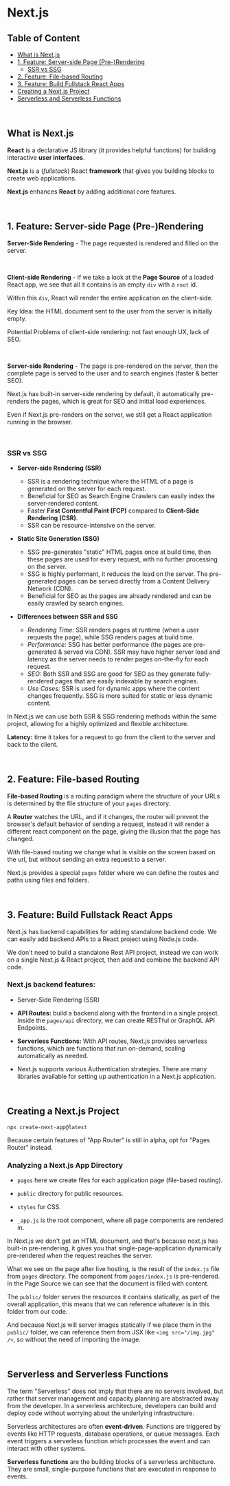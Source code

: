 # Next.js

## Table of Content

- [What is Next.js](#what-is-nextjs)
- [1. Feature: Server-side Page (Pre-)Rendering](#1-feature-server-side-page-pre-rendering)
  - [SSR vs SSG](#ssr-vs-ssg)
- [2. Feature: File-based Routing](#2-feature-file-based-routing)
- [3. Feature: Build Fullstack React Apps](#3-feature-build-fullstack-react-apps)
- [Creating a Next.js Project](#creating-a-nextjs-project)
- [Serverless and Serverless Functions](#serverless-and-serverless-functions)

<br>

## What is Next.js

**React** is a declarative JS library (it provides helpful functions) for building interactive **user interfaces**.

**Next.js** is a (_fullstack_) React **framework** that gives you building blocks to create web applications.

**Next.js** enhances **React** by adding additional core features.

<br>

## 1. Feature: Server-side Page (Pre-)Rendering

**Server-Side Rendering** - The page requested is rendered and filled on the server.

<br>

**Client-side Rendering** - If we take a look at the **Page Source** of a loaded React app, we see that all it contains is an empty `div` with a `root` id.

Within this `div`, React will render the entire application on the client-side.

Key Idea: the HTML document sent to the user from the server is initially empty.

Potential Problems of client-side rendering: not fast enough UX, lack of SEO.

<br>

**Server-side Rendering** - The page is pre-rendered on the server, then the complete page is served to the user and to search engines (faster & better SEO).

Next.js has built-in server-side rendering by default, it automatically pre-renders the pages, which is great for SEO and initial load experiences.

Even if Next.js pre-renders on the server, we still get a React application running in the browser.

<br>

### SSR vs SSG

- **Server-side Rendering (SSR)**

  - SSR is a rendering technique where the HTML of a page is generated on the server for each request.
  - Beneficial for SEO as Search Engine Crawlers can easily index the server-rendered content.
  - Faster **First Contentful Paint (FCP)** compared to **Client-Side Rendering (CSR)**.
  - SSR can be resource-intensive on the server.

- **Static Site Generation (SSG)**

  - SSG pre-generates "static" HTML pages once at build time, then these pages are used for every request, with no further processing on the server.
  - SSG is highly performant, it reduces the load on the server. The pre-generated pages can be served directly from a Content Delivery Network (CDN).
  - Beneficial for SEO as the pages are already rendered and can be easily crawled by search engines.

- **Differences between SSR and SSG**

  - _Rendering Time:_ SSR renders pages at runtime (when a user requests the page), while SSG renders pages at build time.
  - _Performance:_ SSG has better performance (the pages are pre-generated & served via CDN). SSR may have higher server load and latency as the server needs to render pages on-the-fly for each request.
  - _SEO:_ Both SSR and SSG are good for SEO as they generate fully-rendered pages that are easily indexable by search engines.
  - _Use Cases:_ SSR is used for dynamic apps where the content changes frequently. SSG is more suited for static or less dynamic content.

In Next.js we can use both SSR & SSG rendering methods within the same project, allowing for a highly optimized and flexible architecture.

**Latency:** time it takes for a request to go from the client to the server and back to the client.

<br>

## 2. Feature: File-based Routing

**File-based Routing** is a routing paradigm where the structure of your URLs is determined by the file structure of your `pages` directory.

A **Router** watches the URL, and if it changes, the router will prevent the browser's default behavior of sending a request, instead it will render a different react component on the page, giving the illusion that the page has changed.

With file-based routing we change what is visible on the screen based on the url, but without sending an extra request to a server.

Next.js provides a special `pages` folder where we can define the routes and paths using files and folders.

<br>

## 3. Feature: Build Fullstack React Apps

Next.js has backend capabilities for adding standalone backend code. We can easily add backend APIs to a React project using Node.js code.

We don't need to build a standalone Rest API project, instead we can work on a single Next.js & React project, then add and combine the backend API code.

### Next.js backend features:

- Server-Side Rendering (SSR)

- **API Routes:** build a backend along with the frontend in a single project. Inside the `pages/api` directory, we can create RESTful or GraphQL API Endpoints.

- **Serverless Functions:** With API routes, Next.js provides serverless functions, which are functions that run on-demand, scaling automatically as needed.

- Next.js supports various Authentication strategies. There are many libraries available for setting up authentication in a Next.js application.

<br>

## Creating a Next.js Project

```
npx create-next-app@latest
```

Because certain features of "App Router" is still in alpha, opt for "Pages Router" instead.

### Analyzing a Next.js App Directory

- `pages` here we create files for each application page (file-based routing).

- `public` directory for public resources.

- `styles` for CSS.

- `_app.js` is the root component, where all page components are rendered in.

In Next.js we don't get an HTML document, and that's because next.js has built-in pre-rendering, it gives you that single-page-application dynamically pre-rendered when the request reaches the server.

What we see on the page after live hosting, is the result of the `index.js` file from `pages` directory. The component from `pages/index.js` is pre-rendered. In the Page Source we can see that the document is filled with content.

The `public/` folder serves the resources it contains statically, as part of the overall application, this means that we can reference whatever is in this folder from our code.

And because Next.js will server images statically if we place them in the `public/` folder, we can reference them from JSX like `<img src="/img.jpg" />`, so without the need of importing the image.

<br>

## Serverless and Serverless Functions

The term "Serverless" does not imply that there are no servers involved, but rather that server management and capacity planning are abstracted away from the developer. In a serverless architecture, developers can build and deploy code without worrying about the underlying infrastructure.

Serverless architectures are often **event-driven**. Functions are triggered by events like HTTP requests, database operations, or queue messages. Each event triggers a serverless function which processes the event and can interact with other systems.

**Serverless functions** are the building blocks of a serverless architecture. They are small, single-purpose functions that are executed in response to events.
